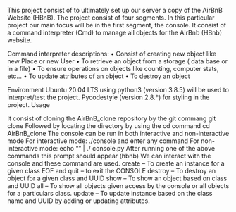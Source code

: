 This project consist of to ultimately set up our server a copy of the AirBnB Website (HBnB).
The project consist of four segments.
In this particular project our main focus will be in the first segment, the console.
It consist of a command interpreter (Cmd) to manage all objects for the AirBnb (HBnb) website. 

Command interpreter descriptions:
• Consist of creating new object like new Place or new User
• To retrieve an object from a storage ( data base or in a file)
• To ensure operations on objects like counting, computer stats, etc… 
• To update attributes of an object
• To destroy an object

Environment
Ubuntu 20.04 LTS using python3 (version 3.8.5) will be used to interpret/test the project.
Pycodestyle (version 2.8.*) for styling in the project.
Usage

It consist of cloning the AirBnB_clone repository by the git commang git clone
Followed by locating the directory by using the cd command cd AirBnB_clone
The console can be run in both interactive and non-interactive mode 
For interactive mode: ./console and enter any command
For non-interactive mode: echo  “<command>” | ./ console.py
After running one of the above commands this prompt should appear (hbnb)
We can interact with the console and these command are used.
create – To create an instance for a given class
EOF and quit – to exit the CONSOLE 
destroy – To  destroy an object for a given class and UUID
show – To show an object based on class and UUID
all – To  show all objects given access by the console or all objects for a particulars class.
update – To  update instance based on the class name and UUID by adding or updating attributes.
